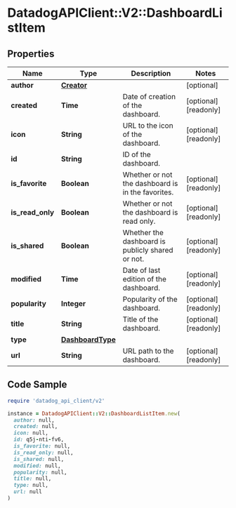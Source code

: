 # DatadogAPIClient::V2::DashboardListItem

## Properties

| Name | Type | Description | Notes |
| ---- | ---- | ----------- | ----- |
| **author** | [**Creator**](Creator.md) |  | [optional] |
| **created** | **Time** | Date of creation of the dashboard. | [optional][readonly] |
| **icon** | **String** | URL to the icon of the dashboard. | [optional][readonly] |
| **id** | **String** | ID of the dashboard. |  |
| **is_favorite** | **Boolean** | Whether or not the dashboard is in the favorites. | [optional][readonly] |
| **is_read_only** | **Boolean** | Whether or not the dashboard is read only. | [optional][readonly] |
| **is_shared** | **Boolean** | Whether the dashboard is publicly shared or not. | [optional][readonly] |
| **modified** | **Time** | Date of last edition of the dashboard. | [optional][readonly] |
| **popularity** | **Integer** | Popularity of the dashboard. | [optional][readonly] |
| **title** | **String** | Title of the dashboard. | [optional][readonly] |
| **type** | [**DashboardType**](DashboardType.md) |  |  |
| **url** | **String** | URL path to the dashboard. | [optional][readonly] |

## Code Sample

```ruby
require 'datadog_api_client/v2'

instance = DatadogAPIClient::V2::DashboardListItem.new(
  author: null,
  created: null,
  icon: null,
  id: q5j-nti-fv6,
  is_favorite: null,
  is_read_only: null,
  is_shared: null,
  modified: null,
  popularity: null,
  title: null,
  type: null,
  url: null
)
```

